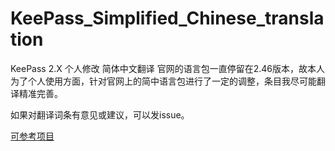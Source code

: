 # KeePass_Simplified_Chinese_translation
KeePass 2.X 个人修改 简体中文翻译
官网的语言包一直停留在2.46版本，故本人为了个人使用方面，针对官网上的简中语言包进行了一定的调整，条目我尽可能翻译精准完善。

如果对翻译词条有意见或建议，可以发issue。

[可参考项目](https://github.com/terrytw/KeePass_Simplified_Chinese_translation)
